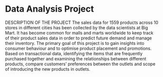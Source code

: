 # Data Analysis Project
DESCRIPTION OF THE PROJECT
The sales data for 1559 products across 10 stores in different cities has been collected by the data scientists at Big Mart. It has become common for malls and marts worldwide to keep track of their product sales data in order to predict future demand and manage their inventory. The primary goal of this project is to gain insights into consumer behaviour and to optimise product placement and promotions. Based on transactional data, identifying the items that are frequently purchased together and examining the relationships between different products, compare customers’ preferences between the outlets and scope of introducing the new products in outlets. 

